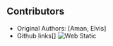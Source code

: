 ## Contributors
- Original Authors: [Aman, Elvis]
- Github links[]
![Web Static](https://blog.datasafer.com.br/estruturas-de-bancos-de-dados/)
